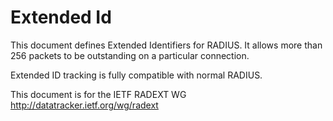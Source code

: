 # Extended Id

This document defines Extended Identifiers for RADIUS.  It allows more than 256 packets to be outstanding on a particular connection.

Extended ID tracking is fully compatible with normal RADIUS.

This document is for the IETF RADEXT WG
http://datatracker.ietf.org/wg/radext
